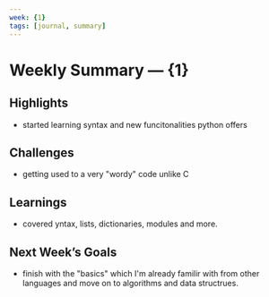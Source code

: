 ```yaml
---
week: {1}        
tags: [journal, summary]
---
```


# Weekly Summary — {1}

## Highlights

- started learning syntax and new funcitonalities python offers

## Challenges

- getting used to a very "wordy" code unlike C

## Learnings

- covered yntax, lists, dictionaries, modules and more.

## Next Week’s Goals

- finish with the "basics" which I'm already familir with from other languages and move on to algorithms and data structrues.
